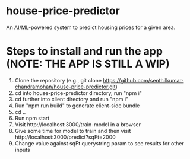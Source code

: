 # house-price-predictor
An AI/ML-powered system to predict housing prices for a given area.

# Steps to install and run the app (NOTE: THE APP IS STILL A WIP)
1. Clone the repository (e.g., git clone https://github.com/senthilkumar-chandramohan/house-price-predictor.git)
2. cd into house-price-predictor directory, run "npm i"
3. cd further into client directory and run "npm i"
4. Run "npm run build" to generate client-side bundle
5. cd ..
6. Run npm start
7. Visit http://localhost:3000/train-model in a browser
8. Give some time for model to train and then visit http://localhost:3000/predict?sqFt=2000
9. Change value against sqFt querystring param to see results for other inputs